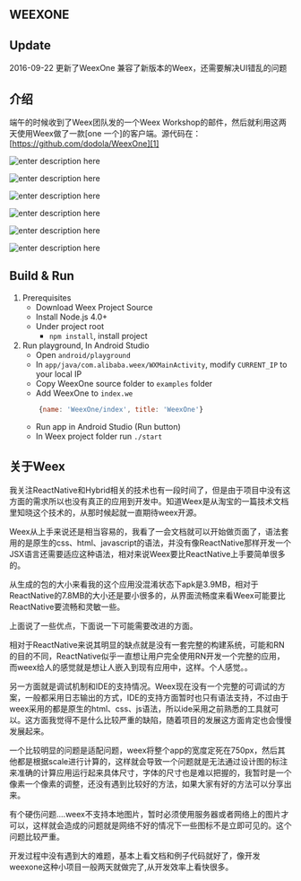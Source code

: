 

## WEEXONE

## Update
2016-09-22 更新了WeexOne 兼容了新版本的Weex，还需要解决UI错乱的问题

## 介绍

端午的时候收到了Weex团队发的一个Weex Workshop的邮件，然后就利用这两天使用Weex做了一款[one 一个]的客户端。源代码在：[https://github.com/dodola/WeexOne][1]


![enter description here][2]


![enter description here][3]



![enter description here][4]


![enter description here][5]


![enter description here][6]

![enter description here][7]

## Build & Run
1. Prerequisites
	* Download Weex Project Source
	* Install Node.js 4.0+
	* Under project root
		* `npm install`, install project
2. Run playground, In Android Studio
	* Open `android/playground `
	* In `app/java/com.alibaba.weex/WXMainActivity`, modify `CURRENT_IP` to your local IP
	* Copy WeexOne source folder to `examples` folder
	* Add WeexOne to `index.we`
	```javascript
        {name: 'WeexOne/index', title: 'WeexOne'}

	```
	* Run app in Android Studio  (Run button)
	* In Weex project folder run `./start`



## 关于Weex

我关注ReactNative和Hybrid相关的技术也有一段时间了，但是由于项目中没有这方面的需求所以也没有真正的应用到开发中。知道Weex是从淘宝的一篇技术文档里知晓这个技术的，从那时候起就一直期待weex开源。


Weex从上手来说还是相当容易的，我看了一会文档就可以开始做页面了，语法套用的是原生的css、html、javascript的语法，并没有像ReactNative那样开发一个JSX语言还需要适应这种语法，相对来说Weex要比ReactNative上手要简单很多的。


从生成的包的大小来看我的这个应用没混淆状态下apk是3.9MB，相对于ReactNative的7.8MB的大小还是要小很多的，从界面流畅度来看Weex可能要比ReactNative要流畅和灵敏一些。


上面说了一些优点，下面说一下可能需要改进的方面。


相对于ReactNative来说其明显的缺点就是没有一套完整的构建系统，可能和RN的目的不同，ReactNative似乎一直想让用户完全使用RN开发一个完整的应用，而weex给人的感觉就是想让人嵌入到现有应用中，这样。个人感觉。。


另一方面就是调试机制和IDE的支持情况。Weex现在没有一个完整的可调试的方案，一般都采用日志输出的方式，IDE的支持方面暂时也只有语法支持，不过由于weex采用的都是原生的html、css、js语法，所以ide采用之前熟悉的工具就可以。这方面我觉得不是什么比较严重的缺陷，随着项目的发展这方面肯定也会慢慢发展起来。


一个比较明显的问题是适配问题，weex将整个app的宽度定死在750px，然后其他都是根据scale进行计算的，这样就会导致一个问题就是无法通过设计图的标注来准确的计算应用运行起来具体尺寸，字体的尺寸也是难以把握的，我暂时是一个像素一个像素的调整，还没有遇到比较好的方法，如果大家有好的方法可以分享出来。


有个硬伤问题....weex不支持本地图片，暂时必须使用服务器或者网络上的图片才可以，这样就会造成的问题就是网络不好的情况下一些图标不是立即可见的。这个问题比较严重。

开发过程中没有遇到大的难题，基本上看文档和例子代码就好了，像开发weexone这种小项目一般两天就做完了,从开发效率上看快很多。


  [1]: https://github.com/dodola/WeexOne
  [2]: ./images/1.png "1.png"
  [3]: ./images/2.png "2.png"
  [4]: ./images/3.png "3.png"
  [5]: ./images/4.png "4.png"
  [6]: ./images/5.png "5.png"
  [7]: ./images/6.png "6.png"
